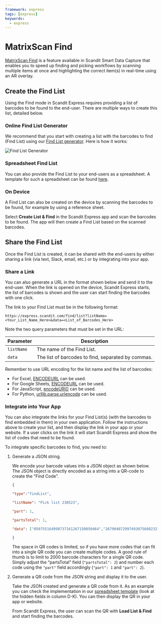 ```yaml
---
framework: express
tags: [express]
keywords:
  - express
---
```


# MatrixScan Find

[MatrixScan Find](https://www.scandit.com/products/matrixscan-find/) is a feature available in Scandit Smart Data Capture that enables you to speed up finding and picking workflows by scanning multiple items at once and highlighting the correct item(s) in real-time using an AR overlay.

## Create the Find List

Using the Find mode in Scandit Express requires providing a list of barcodes to be found to the end-user. There are multiple ways to create this list, detailed below.

### Online Find List Generator

We recommend that you start with creating a list with the barcodes to find (Find List) using our [Find List generator](https://express.scandit.com/find/list/generator/). Here is how it works:

![Find List Generator](/img/express/find-list-generator.png)

### Spreadsheet Find List

You can also provide the Find List to your end-users as a spreadsheet. A template for such a spreadsheet can be found [here](https://docs.google.com/spreadsheets/d/1Aj0lDEaS6Kh3-8rWlxPOdnuoYcpzXH5OH4SsmvGIyaE/edit#gid=1367552303).

### On Device

A Find List can also be created on the device by scanning the barcodes to be found, for example by using a reference sheet.

Select **Create List & Find** in the Scandit Express app and scan the barcodes to be found. The app will then create a Find List based on the scanned barcodes.

## Share the Find List

Once the Find List is created, it can be shared with the end-users by either sharing a link (via text, Slack, email, etc.) or by integrating into your app.

### Share a Link

You can also generate a URL in the format shown below and send it to the end-user. When the link is opened on the device, Scandit Express starts, the list of barcodes is shown and the user can start finding the barcodes with one click.

The link to your Find List must be in the following format:

```http
https://express.scandit.com/find/list?listName=<Your_List_Name_Here>&data=<List_of_Barcodes_Here>
``` 

Note the two query parameters that must be set in the URL:

| Parameter | Description |
| --- | --- |
| `listName` | The name of the Find List. |
| `data` | The list of barcodes to find, separated by commas. |


Remember to use URL encoding for the list name and the list of barcodes:

- For Excel, [ENCODEURL](https://support.microsoft.com/en-au/office/encodeurl-function-07c7fb90-7c60-4bff-8687-fac50fe33d0e) can be used.
- For Google Sheets, [ENCODEURL](https://support.google.com/docs/answer/9199778?hl=en) can be used.
- For JavaScript, [encodeURI()](https://developer.mozilla.org/en-US/docs/Web/JavaScript/Reference/Global_Objects/encodeURI) can be used.
- For Python, [urllib.parse.urlencode](https://docs.python.org/3/library/urllib.parse.html#urllib.parse.urlencode) can be used.

### Integrate into Your App

You can also integrate the links for your Find List(s) (with the barcodes to find embedded in them) in your own application. Follow the instructions above to create your list, and then display the link in your app or your website. If a user clicks on the link it will start Scandit Express and show the list of codes that need to be found.

 To integrate specific barcodes to find, you need to:

1. Generate a JSON string.

    We encode your barcode values into a JSON object as shown below. The JSON object is directly encoded as a string into a QR-code to create the “Find Code”.

    ```json
    {

    "type":"findList", 

    "listName": "Pick list 230523", 

    "part": 1, 

    "partsTotal": 1, 

    "data": ["050755164998737161267150050464","267904872997493075660232174005","003599442103692589922600168806","794304938682592584917910934794","067998913805565298544505960433","429412684815666169331665683721","629486918747410911816814820923","918501883962214718784809774935","771678071143373996836361503435","535726211992040548851819865224"] 

    }
    ```

    The space in QR codes is limited, so if you have more codes that can fit into a single QR code you can create multiple codes. A good rule of thumb is to limit to 2000 barcode characters for a single QR code. Simply adjust the “partsTotal” field (`"partsTotal": 2`) and number each code using the `"part"` field accordingly (`"part": 1` and `"part": 2`).

2. Generate a QR code from the JSON string and display it to the user.

    Take the JSON created and generate a QR code from it. As an example you can check the implementation in our [spreadsheet template](https://docs.google.com/spreadsheets/d/1Aj0lDEaS6Kh3-8rWlxPOdnuoYcpzXH5OH4SsmvGIyaE/edit#gid=1367552303) (look at the hidden fields in column D-K). You can then display the QR in your app or website.
    
    From Scandit Express, the user can scan the QR with **Load List & Find** and start finding the barcodes.
